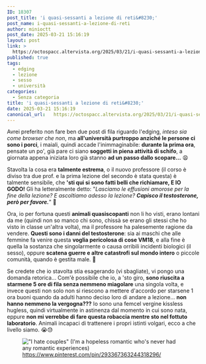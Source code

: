 ```yaml
---
ID: 18307
post_title: 'i quasi-sessanti a lezione di reti&#8230;'
post_name: i-quasi-sessanti-a-lezione-di-reti
author: minioctt
post_date: 2025-03-21 15:16:19
layout: post
link: >
  https://octospacc.altervista.org/2025/03/21/i-quasi-sessanti-a-lezione-di-reti/
published: true
tags:
  - edging
  - lezione
  - sesso
  - università
categories:
  - Senza categoria
title: 'i quasi-sessanti a lezione di reti&#8230;'
date: 2025-03-21 15:16:19
canonical_url:   https://octospacc.altervista.org/2025/03/21/i-quasi-sessanti-a-lezione-di-reti/
---
```

<!-- wp:paragraph -->
<p>Avrei preferito non fare ben due post di fila riguardo l'edging, <em>inteso sia come browser che non</em>, ma <strong>all'università purtroppo anziché le persone ci sono i porci</strong>, i maiali, quindi accade l'inimmaginabile: <strong>durante la prima ora</strong>, pensate un po', già pare ci siano <strong>soggetti in piena attività di schifo</strong>, a giornata appena iniziata loro già stanno <strong>ad un passo dallo scopare...</strong> 😩</p>
<!-- /wp:paragraph -->

<!-- wp:paragraph -->
<p>Stavolta la cosa era <strong>talmente estrema</strong>, o il nuovo professore (il corso è diviso tra due prof. e la prima lezione del secondo è stata questa) è talmente sensibile, che <strong>'sti qui si sono fatti belli che richiamare, E IO GODO!</strong> Gli ha letteralmente detto: "<em>Lasciamo le effusioni amorose per la fine della lezione? E ascoltiamo adesso la lezione? </em><em><strong>Capisco il testosterone, però per favore.</strong></em>" 🌊</p>
<!-- /wp:paragraph -->

<!-- wp:paragraph -->
<p>Ora, io per fortuna questi <strong>animali quasiscopanti</strong> non li ho visti, erano lontani da me (quindi non so manco chi sono, chissà se erano gli stessi che ho visto in classe un'altra volta), ma il professore ha palesemente ragione da vendere. <strong>Questi sono i danni del testosterone</strong>: sia ai maschi che alle femmine fa venire questa <strong>voglia pericolosa di cose VM18</strong>, e alla fine è quella la sostanza che singolarmente o causa orribili incidenti biologici (il sesso), oppure <strong>scatena guerre e altre catastrofi sul mondo intero</strong> o piccole comunità, quando è gestita male. 🧪</p>
<!-- /wp:paragraph -->

<!-- wp:paragraph -->
<p>Se credete che io stavolta stia esagerando (vi sbagliate), vi pongo una domanda retorica... Com'è possibile che io, a 'sto giro, <strong>sono riuscita a starmene 5 ore di fila senza nemmeno miagolare</strong> una singola volta, e invece questi non solo non si riescono a mettere d'accordo per starsene 1 ora buoni quando da adulti hanno deciso loro di andare a lezione... <strong>non hanno nemmeno la vergogna???</strong> Io sono una femcel vergine kissless hugless, quindi virtualmente in astinenza dal momento in cui sono nata, eppure <strong>non mi verrebbe di fare questa robaccia mentre sto nel fottuto laboratorio</strong>. Animali incapaci di trattenere i propri istinti volgari, ecco a che livello siamo. 😭😓</p>
<!-- /wp:paragraph -->

<!-- wp:paragraph -->
<p></p>
<!-- /wp:paragraph -->

<!-- wp:image {"id":18313,"sizeSlug":"large","linkDestination":"none"} -->
<figure class="wp-block-image size-large"><img src="{{site.cdnurl}}/assets/uploads/2025/03/ae8009729d1892d2981a99bac736fc194631343568940485821-320x417.jpg" alt="&quot;I hate couples&quot; (I'm a hopeless romantic who's never had any romantic experiences)" class="wp-image-18313"/><figcaption class="wp-element-caption"><a href="https://www.pinterest.com/pin/293367363244318296/">https://www.pinterest.com/pin/293367363244318296/</a></figcaption></figure>
<!-- /wp:image -->